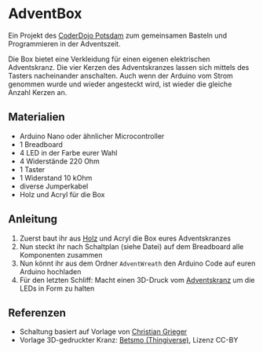 # AdventBox

Ein Projekt des [CoderDojo Potsdam](https://coderdojopotsdam.github.io/) zum gemeinsamen Basteln und Programmieren in der Adventszeit.

Die Box bietet eine Verkleidung für einen eigenen elektrischen Adventskranz.
Die vier Kerzen des Adventskranzes lassen sich mittels des Tasters nacheinander anschalten.
Auch wenn der Arduino vom Strom genommen wurde und wieder angesteckt wird, ist wieder die gleiche Anzahl Kerzen an.

## Materialien

- Arduino Nano oder ähnlicher Microcontroller
- 1 Breadboard
- 4 LED in der Farbe eurer Wahl
- 4 Widerstände 220 Ohm
- 1 Taster
- 1 Widerstand 10 kOhm
- diverse Jumperkabel
- Holz und Acryl für die Box

## Anleitung

1. Zuerst baut ihr aus [Holz](kasten.svg) und Acryl die Box eures Adventskranzes
2. Nun steckt ihr nach Schaltplan (siehe Datei) auf dem Breadboard alle Komponenten zusammen
3. Nun könnt ihr aus dem Ordner `AdventWreath` den Arduino Code auf euren Arduino hochladen
4. Für den letzten Schliff: Macht einen 3D-Druck vom [Adventskranz](kranz.stl) um die LEDs in Form zu halten

## Referenzen

* Schaltung basiert auf Vorlage von [Christian Grieger](https://elektro.turanis.de/html/prj404/index.html)
* Vorlage 3D-gedruckter Kranz: [Betsmo (Thingiverse)](https://www.thingiverse.com/thing:1937138), Lizenz CC-BY

